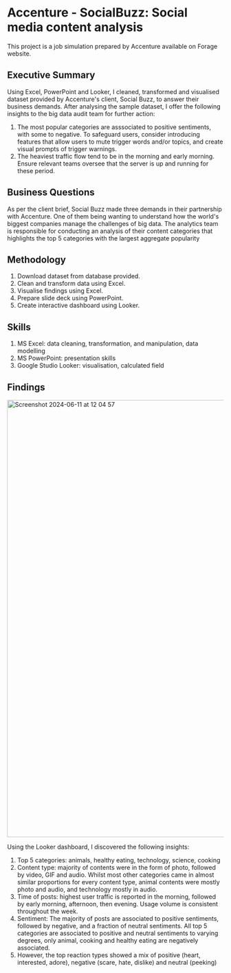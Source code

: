 # Accenture - SocialBuzz: Social media content analysis
This project is a job simulation prepared by Accenture available on Forage website.

## Executive Summary
Using Excel, PowerPoint and Looker, I cleaned, transformed and visualised dataset provided by Accenture's client, Social Buzz, to answer their business demands. After analysing the sample dataset, I offer the following insights to the big data audit team for further action:
1. The most popular categories are asssociated to positive sentiments, with some to negative. To safeguard users, consider introducing features that allow users to mute trigger words and/or topics, and create visual prompts of trigger warnings. 
2. The heaviest traffic flow tend to be in the morning and early morning. Ensure relevant teams oversee that the server is up and running for these period.

## Business Questions
As per the client brief, Social Buzz made three demands in their partnership with Accenture. One of them being wanting to understand how the world's biggest companies manage the challenges of big data. The analytics team is responsible for conducting an analysis of their content categories that highlights the top 5 categories with the largest aggregate popularity

## Methodology
1. Download dataset from database provided.
2. Clean and transform data using Excel.
3. Visualise findings using Excel.
4. Prepare slide deck using PowerPoint.
5. Create interactive dashboard using Looker.

## Skills
1. MS Excel: data cleaning, transformation, and manipulation, data modelling
2. MS PowerPoint: presentation skills
3. Google Studio Looker: visualisation, calculated field

## Findings
<img width="1018" alt="Screenshot 2024-06-11 at 12 04 57" src="https://github.com/amyhelmihelmina/Accenture-SocialBuzz-content-analysis/assets/166671626/5653034b-80dd-4587-ae57-e1ca4853a3da">

Using the Looker dashboard, I discovered the following insights:
1. Top 5 categories: animals, healthy eating, technology, science, cooking
2. Content type: majority of contents were in the form of photo, followed by video, GIF and audio. Whilst most other categories came in almost similar proportions for every content type, animal contents were mostly photo and audio, and technology mostly in audio.
3. Time of posts: highest user traffic is reported in the morning, followed by early morning, afternoon, then evening. Usage volume is consistent throughout the week.
4. Sentiment: The majority of posts are associated to positive sentiments, followed by negative, and a fraction of neutral sentiments. All top 5 categories are associated to positive and neutral sentiments to varying degrees, only animal, cooking and healthy eating are negatively associated. 
5. However, the top reaction types showed a mix of positive (heart, interested, adore), negative (scare, hate, dislike) and neutral (peeking)
